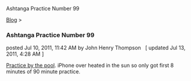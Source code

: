 Ashtanga Practice Number 99 

[Blog](../z-blog-1.html)‎ > ‎

### Ashtanga Practice Number 99

posted Jul 10, 2011, 11:42 AM by John Henry Thompson   \[ updated Jul 13, 2011, 4:28 AM \]

[Practice by the pool](http://www.youtube.com/watch?v=upCetKXWseE). iPhone over heated in the sun so only got first 8 minutes of 90 minute practice.  
  

  

